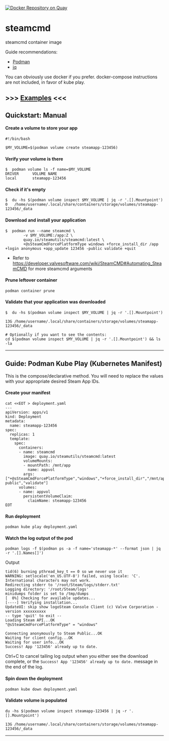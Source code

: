 [![Docker Repository on Quay](https://quay.io/repository/steamutils/steamcmd/status "Docker Repository on Quay")](https://quay.io/repository/steamutils/steamcmd)
# steamcmd
steamcmd container image

Guide recommendations:

* [Podman](https://podman.io/)
* [jq](https://jqlang.github.io/jq/download/)

You can obviously use docker if you prefer. docker-compose instructions are not included, in favor of kube play.

## >>> [Examples](examples/) <<<

## Quickstart: Manual

#### Create a volume to store your app

```
#!/bin/bash

$MY_VOLUME=$(podman volume create steamapp-123456)
```

#### Verify your volume is there
```
$  podman volume ls -f name=$MY_VOLUME
DRIVER      VOLUME NAME
local       steamapp-123456
```

#### Check if it's empty
```
$  du -hs $(podman volume inspect $MY_VOLUME | jq -r '.[].Mountpoint')
0	/home/username/.local/share/containers/storage/volumes/steamapp-123456/_data
```

#### Download and install your application
```
$  podman run --name steamcmd \
        -v $MY_VOLUME:/app:Z \
        quay.io/steamutils/steamcmd:latest \
        +@sSteamCmdForcePlatformType windows +force_install_dir /app +login anonymous +app_update 123456 -public validate +quit
```
* Refer to https://developer.valvesoftware.com/wiki/SteamCMD#Automating_SteamCMD for more steamcmd arguments

#### Prune leftover container
```
podman container prune
```

#### Validate that your application was downloaded
```
$  du -hs $(podman volume inspect $MY_VOLUME | jq -r '.[].Mountpoint')

13G	/home/username/.local/share/containers/storage/volumes/steamapp-123456/_data

# Optionally if you want to see the contents:
cd $(podman volume inspect $MY_VOLUME | jq -r '.[].Mountpoint') && ls -la
```

---

## Guide: Podman Kube Play (Kubernetes Manifest)

This is the compose/declarative method. You will need to replace the values with your appropriate desired Steam App IDs.

#### Create your manifest
```
cat <<EOT > deployment.yaml
---
apiVersion: apps/v1
kind: Deployment
metadata:
  name: steamapp-123456
spec:
  replicas: 1
  template:
    spec:
      containers:
      - name: steamcmd
        image: quay.io/steamutils/steamcmd:latest
        volumeMounts:
        - mountPath: /mnt/app
          name: appvol
        args: ["+@sSteamCmdForcePlatformType","windows","+force_install_dir","/mnt/app","+login","anonymous","+app_update","123456","-public","validate"]
      volumes:
      - name: appvol
        persistentVolumeClaim:
          claimName: steamapp-123456
EOT
```
#### Run deployment
```
podman kube play deployment.yaml
```

#### Watch the log output of the pod
```
podman logs -f $(podman ps -a -f name='steamapp-*' --format json | jq -r '.[].Names[]')
```
Output
```
tid(6) burning pthread_key_t == 0 so we never use it
WARNING: setlocale('en_US.UTF-8') failed, using locale: 'C'. International characters may not work.
Redirecting stderr to '/root/Steam/logs/stderr.txt'
Logging directory: '/root/Steam/logs'
minidumps folder is set to /tmp/dumps
[  0%] Checking for available updates...
[----] Verifying installation...
UpdateUI: skip show logoSteam Console Client (c) Valve Corporation - version xxxxxxxxxx
-- type 'quit' to exit --
Loading Steam API...OK
"@sSteamCmdForcePlatformType" = "windows"

Connecting anonymously to Steam Public...OK
Waiting for client config...OK
Waiting for user info...OK
Success! App '123456' already up to date.
```
Ctrl+C to cancel tailing log output when you either see the download complete, or the `Success! App '123456' already up to date.` message in the end of the log.

#### Spin down the deployment

```
podman kube down deployment.yaml
```

#### Validate volume is populated 
```
du -hs $(podman volume inspect steamapp-123456 | jq -r '.[].Mountpoint')

13G	/home/username/.local/share/containers/storage/volumes/steamapp-123456/_data
```

---
